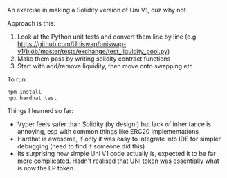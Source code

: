 An exercise in making a Solidity version of Uni V1, cuz why not

Approach is this:

1. Look at the Python unit tests and convert them line by line (e.g. https://github.com/Uniswap/uniswap-v1/blob/master/tests/exchange/test_liquidity_pool.py)
2. Make them pass by writing solidity contract functions
3. Start with add/remove liquidity, then move onto swapping etc


To run:

```
npm install
npx hardhat test
```

Things I learned so far:

* Vyper feels safer than Solidity (by design!) but lack of inheritance is annoying, esp with common things like ERC20 implementations
* Hardhat is awesome, if only it was easy to integrate into IDE for simpler debugging (need to find if someone did this)
* Its surprising how simple Uni V1 code actually is, expected it to be far more complicated. Hadn't realised that UNI token was essentially what is now the LP token.
